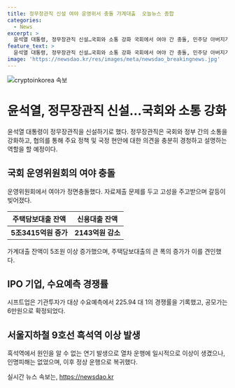 ```yaml
---
title: 정무장관직 신설 여야 운영위서 충돌 가계대출  오늘뉴스 종합
categories:
  - News
excerpt: >
  윤석열 대통령, 정무장관직 신설…국회와 소통 강화 국회에서 여야 간 충돌, 민주당 아버지가 그리 가르치냐 vs 국회 가볍게 여겨 텐션. 한동훈·원희룡·윤상현 배신자 공방, 가계대출 증가, 시프트업 수요예측 경쟁률 225.94대1, 9호선 흑석역 연기 발생으로 운행 중단.
feature_text: >
  윤석열 대통령, 정무장관직 신설…국회와 소통 강화 국회에서 여야 간 충돌, 민주당 아버지가 그리 가르치냐 vs 국회 가볍게 여겨 텐션. 한동훈·원희룡·윤상현 배신자 공방, 가계대출 증가, 시프트업 수요예측 경쟁률 225.94대1, 9호선 흑석역 연기 발생으로 운행 중단.
image: 'https://newsdao.kr/res/images/meta/newsdao_breakingnews.jpg'
---
```


<p><img src="https://newsdao.kr/res/images/meta/newsdao_breakingnews.jpg" alt="cryptoinkorea 속보" /></p>

<h1>윤석열, 정무장관직 신설…국회와 소통 강화</h1>

<p data-ke-size="size16">윤석열 대통령이 정무장관직을 신설하기로 했다. 정무장관직은 국회와 정부 간의 소통을 강화하고, 협의를 통해 주요 정책 및 국정 현안에 대한 의견을 충분히 경청하고 설명하는 역할을 할 예정이다.</p>

<h2 data-ke-size="size24">국회 운영위원회의 여야 충돌</h2>

<p data-ke-size="size16">운영위원회에서 여야가 정면충돌했다. 자료제출 문제를 두고 고성을 주고받으며 갈등이 빚어졌다.</p>

<table>
<thead>
<tr>
<th>주택담보대출 잔액</th>
<th>신용대출 잔액</th>
</tr>
</thead>
<tbody>
<tr>
<td style="text-align: center; height: 17px;"><b>5조3415억원 증가</b></td>
<td style="text-align: center; height: 17px;"><b>2143억원 감소</b></td>
</tr>
</tbody>
</table>

<p data-ke-size="size16">가계대출 잔액이 5조원 이상 증가했으며, 주택담보대출의 큰 폭의 증가가 이를 견인했다.</p>

<h2 data-ke-size="size24">IPO 기업, 수요예측 경쟁률</h2>

<p data-ke-size="size16">시프트업은 기관투자가 대상 수요예측에서 225.94 대 1의 경쟁률을 기록했고, 공모가는 6만원으로 확정되었다.</p>

<h2 data-ke-size="size24">서울지하철 9호선 흑석역 이상 발생</h2>

<p data-ke-size="size16">흑석역에서 원인을 알 수 없는 연기 발생으로 열차 운행에 일시적으로 이상이 생겼으나, 인명피해는 없었으며, 이후 정상 운행으로 복귀했다.</p>
실시간 뉴스 속보는, <a href="https://newsdao.kr" rel="dofollow">https://newsdao.kr</a>


